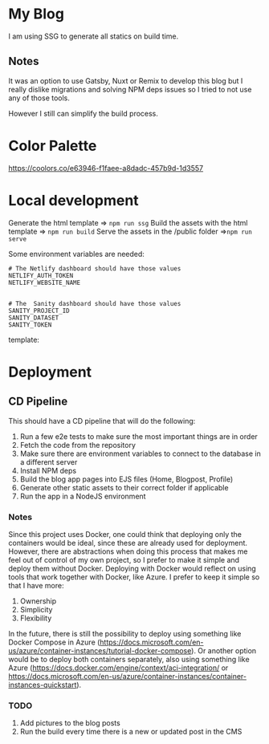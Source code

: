# My Blog

I am using SSG to generate all statics on build time.

## Notes

It was an option to use Gatsby, Nuxt or Remix to develop this blog but I really dislike migrations and solving NPM deps issues so I tried to not use any of those tools.

However I still can simplify the build process.

# Color Palette

https://coolors.co/e63946-f1faee-a8dadc-457b9d-1d3557

# Local development

Generate the html template => `npm run ssg`
Build the assets with the html template => `npm run build`
Serve the assets in the /public folder =>`npm run serve`

Some environment variables are needed:

```
# The Netlify dashboard should have those values
NETLIFY_AUTH_TOKEN
NETLIFY_WEBSITE_NAME


# The  Sanity dashboard should have those values
SANITY_PROJECT_ID
SANITY_DATASET
SANITY_TOKEN
```

template:

# Deployment

## CD Pipeline

This should have a CD pipeline that will do the following:

1. Run a few e2e tests to make sure the most important things are in order
2. Fetch the code from the repository
3. Make sure there are environment variables to connect to the database in a different server
4. Install NPM deps
5. Build the blog app pages into EJS files (Home, Blogpost, Profile)
6. Generate other static assets to their correct folder if applicable
7. Run the app in a NodeJS environment

### Notes

Since this project uses Docker, one could think that deploying only the containers would be ideal, since these are already used for deployment. However, there are abstractions when doing this process that makes me feel out of control of my own project, so I prefer to make it simple and deploy them without Docker. Deploying with Docker would reflect on using tools that work together with Docker, like Azure. I prefer to keep it simple so that I have more:

1. Ownership
2. Simplicity
3. Flexibility

In the future, there is still the possibility to deploy using something like Docker Compose in Azure (https://docs.microsoft.com/en-us/azure/container-instances/tutorial-docker-compose). Or another option would be to deploy both containers separately, also using something like Azure (https://docs.docker.com/engine/context/aci-integration/ or https://docs.microsoft.com/en-us/azure/container-instances/container-instances-quickstart).

### TODO

1. Add pictures to the blog posts
2. Run the build every time there is a new or updated post in the CMS
